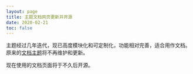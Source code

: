 ```yaml
---
layout: page
title: 主题文档网页更新并开源
date: 2020-02-21
toc: false
---
```


主题经过几年迭代，现已高度模块化和可定制化，功能相对完善，适合用作文档。原来的[文档主题](https://github.com/xaoxuu/hexo-theme-vuex)将不再维护和更新。

现在使用的文档页面将于不久后开源。
